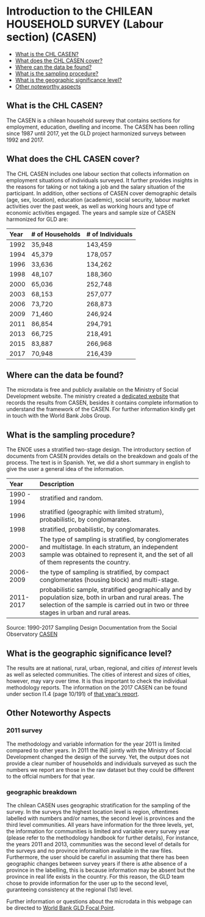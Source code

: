 Introduction to the CHILEAN HOUSEHOLD SURVEY (Labour section) (CASEN)
================

- [What is the CHL CASEN?](#what-is-the-chl-casen)
- [What does the CHL CASEN cover?](#what-does-the-chl-casen-cover)
- [Where can the data be found?](#where-can-the-data-be-found)
- [What is the sampling procedure?](#what-is-the-sampling-procedure)
- [What is the geographic significance level?](#what-is-the-geographic-significance-level)
- [Other noteworthy aspects](#other-noteworthy-aspects)

## What is the CHL CASEN?

The CASEN is a chilean household surevey that contains sections for employment, education, dwelling and income. The CASEN has been rolling since 1987 until 2017, yet the GLD project harmonized surveys between 1992 and 2017.  

## What does the CHL CASEN cover?

The CHL CASEN includes one labour section that collects information on employment situations of individuals surveyed. It further provides insights in the reasons for taking or not taking a job and the salary situation of the participant. In addition, other sections of CASEN cover demographic details (age, sex, location), education (academic), social security, labour market activities over the past week, as well as working hours and type of economic activities engaged. The years and sample size of CASEN harmonized for GLD are:

| Year	| # of Households	| # of Individuals	|
| :-------	| :--------		| :--------	 	|
| 1992	| 35,948	| 143,459	|
| 1994	| 45,379	| 178,057	|
| 1996	| 33,636	| 134,262	|
| 1998	| 48,107	| 188,360	|
| 2000	| 65,036	| 252,748	|
| 2003	| 68,153	| 257,077	|
| 2006	| 73,720    | 268,873   |
| 2009	| 71,460    | 246,924 	|
| 2011	| 86,854    | 294,791   |
| 2013	| 66,725    | 218,491   |
| 2015	| 83,887    | 266,968   |
| 2017	| 70,948    | 216,439	  |

## Where can the data be found?

The microdata is free and publicly available on the Ministry of Social Development website. The ministry created a [dedicated website](http://observatorio.ministeriodesarrollosocial.gob.cl/encuesta-casen) that records the results from CASEN, besides it contains complete information to understand the framework of the CASEN. For further information kindly get in touch with the World Bank Jobs Group. 

## What is the sampling procedure?

The ENOE uses a stratified two-stage design. The introductory section of documents from CASEN provides details on the breakdown and goals of the process. The text is in Spanish. Yet, we did a short summary in english to give the user a general idea of the information.  

| Year	|  Description |
| :-------	| :--------		| 
| 1990 - 1994| stratified and random. | 
| 1996 | stratified (geographic with limited stratum), probabilistic, by conglomarates. | 
| 1998 | stratified, probabilistic, by conglomarates.  |
| 2000-2003 | The type of sampling is stratified, by conglomerates and multistage. In each stratum, an independent sample was obtained to represent it, and the set of all of them represents the country.|
| 2006-2009 |the type of sampling is stratified, by compact conglomerates (housing block) and multi-stage.|
| 2011-2017 | probabilistic sample, stratified geographically and by population size, both in urban and rural areas. The selection of the sample is carried out in two or three stages in urban and rural areas.|

Source: 1990-2017 Sampling Design Documentation from the Social Observatory [CASEN]( http://observatorio.ministeriodesarrollosocial.gob.cl/encuesta-casen-2017)

## What is the geographic significance level?

The results are at national, rural, urban, regional, and *cities of interest* levels as well as selected communities. The cities of interest and sizes of cities, however, may vary over time. It is thus important to check the individual methodology reports. The information on the 2017 CASEN can be found under section I1.4 (page 10/191) of [that year's report](http://observatorio.ministeriodesarrollosocial.gob.cl/storage/docs/casen/2017/Diseno_Muestral_Casen_2017_MDS.pdf#page10).

## Other Noteworthy Aspects 

### 2011 survey
The methodology and variable information for the year 2011 is limited compared to other years. In 2011 the INE jointly with the Ministry of Social Development changed the design of the survey. Yet, the output does not provide a clear number of households and individuals surveyed as such the numbers we report are those in the raw dataset but they could be different to the offcial numbers for that year.

### geographic breakdown
The chilean CASEN uses geographic stratification for the sampling of the survey. In the surveys the highest location level is region, oftentimes labelled with numbers and/or names, the second level is provinces and the third level communities. All years have information for the three levels, yet,  the information for communities is limited and variable every survey year (please refer to the methodology handbook for further details), For instance, the years 2011 and 2013, communities was the second level of details for the surveys and no province informaition available in the raw files. Furthermore, the user should be careful in assuming that there has been geographic changes between survey years if there is athe absence of a province in the labelling, this is because information may be absent but the province in real life exists in the country. For this reason, the GLD team chose to provide information for the user up to the second level, guranteeing consistency at the regional (1st) level.

Further information or questions about the microdata in this webpage can be directed to [World Bank GLD Focal Point](mailto:gld@worldbank.org).
